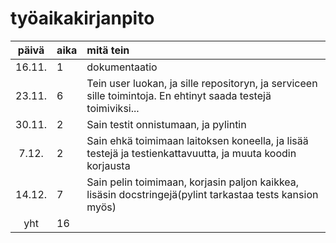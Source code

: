 # työaikakirjanpito

| päivä | aika | mitä tein  |
| :----:|:-----| :-----|
| 16.11.| 1    | dokumentaatio|
| 23.11.| 6    | Tein user luokan, ja sille repositoryn, ja serviceen sille toimintoja. En ehtinyt saada testejä toimiviksi... |
| 30.11.| 2    | Sain testit onnistumaan, ja pylintin |
| 7.12.| 2    | Sain ehkä toimimaan laitoksen koneella, ja lisää testejä ja testienkattavuutta, ja muuta koodin korjausta |
| 14.12.| 7    | Sain pelin toimimaan, korjasin paljon kaikkea, lisäsin docstringejä(pylint tarkastaa tests kansion myös) |
| yht   | 16    |
